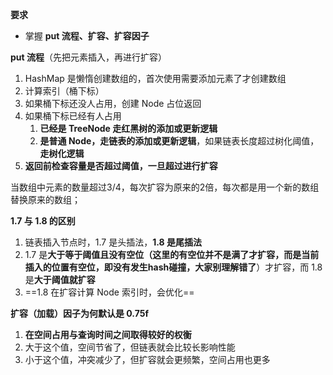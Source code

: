 **要求**
* 掌握 **put 流程、扩容、扩容因子**

**put 流程**（先把元素插入，再进行扩容）
1. HashMap 是懒惰创建数组的，首次使用需要添加元素了才创建数组
2. 计算索引（桶下标）
3. 如果桶下标还没人占用，创建 Node 占位返回
4. 如果桶下标已经有人占用
   1. **已经是 TreeNode 走红黑树的添加或更新逻辑**
   2. **是普通 Node，走链表的添加或更新逻辑**，如果链表长度超过树化阈值，**走树化逻辑**
5. **返回前检查容量是否超过阈值，一旦超过进行扩容**

当数组中元素的数量超过3/4，每次扩容为原来的2倍，每次都是用一个新的数组替换原来的数组；

**1.7 与 1.8 的区别**
1. 链表插入节点时，1.7 是头插法，**1.8 是尾插法**
2. 1.7 是**大于等于阈值且没有空位（这里的有空位并不是满了才扩容，而是当前插入的位置有空位，即没有发生hash碰撞，大家别理解错了**）才扩容，而 1.8 是**大于阈值就扩容**
3. ==1.8 在扩容计算 Node 索引时，会优化==

**扩容（加载）因子为何默认是 0.75f**
1. **在空间占用与查询时间之间取得较好的权衡**
2. 大于这个值，空间节省了，但链表就会比较长影响性能
3. 小于这个值，冲突减少了，但扩容就会更频繁，空间占用也更多